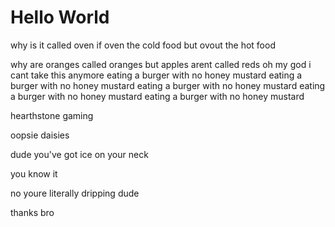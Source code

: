 # Hello World
why is it called oven if oven the cold food but ovout the hot food

why are oranges called oranges but apples arent called reds oh my god i cant take this anymore eating a burger with no honey mustard eating a burger with no honey mustard eating a burger with no honey mustard eating a burger with no honey mustard eating a burger with no honey mustard

hearthstone gaming

oopsie daisies

dude you've got ice on your neck

you know it

no youre literally dripping dude

thanks bro